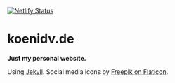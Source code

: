 [![Netlify Status](https://api.netlify.com/api/v1/badges/332237a8-1041-4402-912d-4ee9169a0062/deploy-status)](https://app.netlify.com/sites/koenidv/deploys)

# koenidv.de

**Just my personal website.**


Using [Jekyll](https://github.com/jekyll/jekyll).
Social media icons by [Freepik on Flaticon](https://www.flaticon.com/de/autoren/freepik).